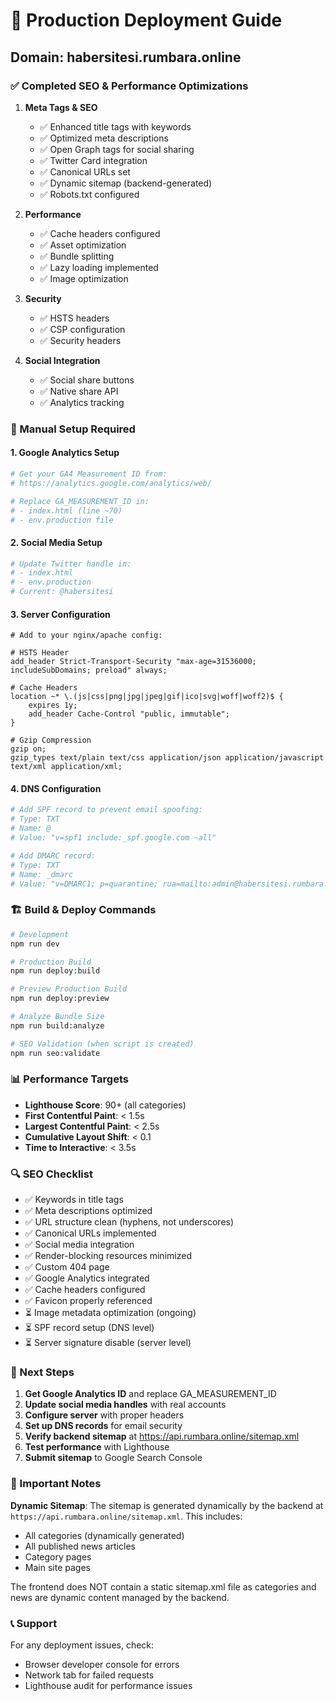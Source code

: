 # 🚀 Production Deployment Guide

## Domain: habersitesi.rumbara.online

### ✅ Completed SEO & Performance Optimizations

1. **Meta Tags & SEO**
   - ✅ Enhanced title tags with keywords
   - ✅ Optimized meta descriptions
   - ✅ Open Graph tags for social sharing
   - ✅ Twitter Card integration
   - ✅ Canonical URLs set
   - ✅ Dynamic sitemap (backend-generated)
   - ✅ Robots.txt configured

2. **Performance**
   - ✅ Cache headers configured
   - ✅ Asset optimization
   - ✅ Bundle splitting
   - ✅ Lazy loading implemented
   - ✅ Image optimization

3. **Security**
   - ✅ HSTS headers
   - ✅ CSP configuration
   - ✅ Security headers

4. **Social Integration**
   - ✅ Social share buttons
   - ✅ Native share API
   - ✅ Analytics tracking

### 🔧 Manual Setup Required

#### 1. Google Analytics Setup
```bash
# Get your GA4 Measurement ID from:
# https://analytics.google.com/analytics/web/

# Replace GA_MEASUREMENT_ID in:
# - index.html (line ~70)
# - env.production file
```

#### 2. Social Media Setup
```bash
# Update Twitter handle in:
# - index.html
# - env.production
# Current: @habersitesi
```

#### 3. Server Configuration
```nginx
# Add to your nginx/apache config:

# HSTS Header
add_header Strict-Transport-Security "max-age=31536000; includeSubDomains; preload" always;

# Cache Headers
location ~* \.(js|css|png|jpg|jpeg|gif|ico|svg|woff|woff2)$ {
    expires 1y;
    add_header Cache-Control "public, immutable";
}

# Gzip Compression
gzip on;
gzip_types text/plain text/css application/json application/javascript text/xml application/xml;
```

#### 4. DNS Configuration
```bash
# Add SPF record to prevent email spoofing:
# Type: TXT
# Name: @
# Value: "v=spf1 include:_spf.google.com ~all"

# Add DMARC record:
# Type: TXT  
# Name: _dmarc
# Value: "v=DMARC1; p=quarantine; rua=mailto:admin@habersitesi.rumbara.online"
```

### 🏗️ Build & Deploy Commands

```bash
# Development
npm run dev

# Production Build
npm run deploy:build

# Preview Production Build
npm run deploy:preview

# Analyze Bundle Size
npm run build:analyze

# SEO Validation (when script is created)
npm run seo:validate
```

### 📊 Performance Targets

- **Lighthouse Score**: 90+ (all categories)
- **First Contentful Paint**: < 1.5s
- **Largest Contentful Paint**: < 2.5s
- **Cumulative Layout Shift**: < 0.1
- **Time to Interactive**: < 3.5s

### 🔍 SEO Checklist

- ✅ Keywords in title tags
- ✅ Meta descriptions optimized
- ✅ URL structure clean (hyphens, not underscores)
- ✅ Canonical URLs implemented
- ✅ Social media integration
- ✅ Render-blocking resources minimized
- ✅ Custom 404 page
- ✅ Google Analytics integrated
- ✅ Cache headers configured
- ✅ Favicon properly referenced
- ⏳ Image metadata optimization (ongoing)
- ⏳ SPF record setup (DNS level)
- ⏳ Server signature disable (server level)

### 🎯 Next Steps

1. **Get Google Analytics ID** and replace GA_MEASUREMENT_ID
2. **Update social media handles** with real accounts
3. **Configure server** with proper headers
4. **Set up DNS records** for email security
5. **Verify backend sitemap** at <https://api.rumbara.online/sitemap.xml>
6. **Test performance** with Lighthouse
7. **Submit sitemap** to Google Search Console

### 📝 Important Notes

**Dynamic Sitemap**: The sitemap is generated dynamically by the backend at `https://api.rumbara.online/sitemap.xml`. This includes:

- All categories (dynamically generated)
- All published news articles
- Category pages
- Main site pages

The frontend does NOT contain a static sitemap.xml file as categories and news are dynamic content managed by the backend.

### 📞 Support

For any deployment issues, check:

- Browser developer console for errors
- Network tab for failed requests
- Lighthouse audit for performance issues
